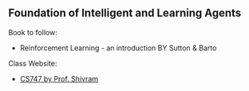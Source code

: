 ## Foundation of Intelligent and Learning Agents

Book to follow:
* Reinforcement Learning - an introduction BY Sutton \& Barto

Class Website:
* [CS747 by Prof. Shivram](https://www.cse.iitb.ac.in/~shivaram/teaching/old/cs747-a2019/index.html)
